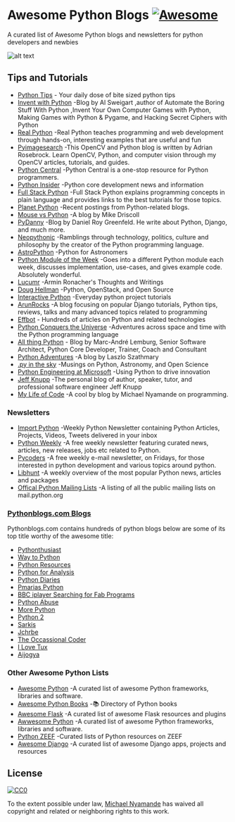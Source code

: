 # Awesome Python Blogs [![Awesome](https://cdn.rawgit.com/sindresorhus/awesome/d7305f38d29fed78fa85652e3a63e154dd8e8829/media/badge.svg)](https://github.com/sindresorhus/awesome)

A curated list of Awesome Python blogs and newsletters for python developers and newbies

![alt text](https://www.python.org/static/opengraph-icon-200x200.png)
## Tips and Tutorials

* [Python Tips](https://pythontips.com/)	  - Your daily dose of bite sized python tips
* [Invent with Python](http://inventwithpython.com/blog/)	-Blog by Al Sweigart ,author of Automate the Boring Stuff With Python ,Invent Your Own Computer Games with Python, Making Games with Python & Pygame, and Hacking Secret Ciphers with Python
* [Real Python](https://realpython.com/blog/)	-Real Python teaches programming and web development through hands-on, interesting examples that are useful and fun
* [Pyimagesearch](http://www.pyimagesearch.com/)	-This OpenCV and Python blog is written by Adrian Rosebrock. Learn OpenCV, Python, and computer vision through my OpenCV articles, tutorials, and guides.
* [Python Central](http://pythoncentral.io/)	-Python Central is a one-stop resource for Python programmers.
* [Python Insider](http://blog.python.org/)	-Python core development news and information
* [Full Stack Python](https://www.fullstackpython.com/blog.html)	-Full Stack Python explains programming concepts in plain language and provides links to the best tutorials for those topics.
* [Planet Python](http://planetpython.org/)	-Recent postings from Python-related blogs.
* [Mouse vs Python](http://www.blog.pythonlibrary.org/)	-A blog by Mike Driscoll
* [PyDanny](http://pydanny.com/)	-Blog by Daniel Roy Greenfeld. He write about Python, Django, and much more.
* [Neopythonic](http://neopythonic.blogspot.in/)	-Ramblings through technology, politics, culture and philosophy by the creator of the Python programming language.
* [AstroPython](http://www.astropython.org/blog/)	-Python for Astronomers
* [Python Module of the Week](https://pymotw.com)	-Goes into a different Python module each week, discusses implementation, use-cases, and gives example code. Absolutely wonderful.
* [Lucumr](http://lucumr.pocoo.org/)	-Armin Ronacher's Thoughts and Writings
* [Doug Hellman](https://doughellmann.com/blog/)	-Python, OpenStack, and Open Source
* [Interactive Python](http://interactivepython.org/runestone/static/everyday/index.html)	-Everyday python project tutorials
* [ArunRocks](http://arunrocks.com/)	-A blog focusing on popular Django tutorials, Python tips, reviews, talks and many advanced topics related to programming
* [Effbot](http://effbot.org/)	- Hundreds of articles on Python and related technologies
* [Python Conquers the Universe](https://pythonconquerstheuniverse.wordpress.com/)	-Adventures across space and time with the Python programming language
* [All thing Python](http://www.malemburg.com/)	- Blog by Marc-André Lemburg, Senior Software Architect, Python Core Developer, Trainer, Coach and Consultant
* [Python Adventures](https://pythonadventures.wordpress.com/)	-A blog by  Laszlo Szathmary
* [.py in the sky](http://astrofrog.github.io/)	-Musings on Python, Astronomy, and Open Science
* [Python Engineering at Microsoft](https://blogs.msdn.microsoft.com/pythonengineering/ ) -Using Python to drive innovation
* [Jeff Knupp](https://jeffknupp.com/)	-The personal blog of author, speaker, tutor, and professional software engineer Jeff Knupp
* [My Life of Code](https://mikeyny.github.io/)	-A cool by blog by Michael Nyamande on programming.


### Newsletters

* [Import Python](http://importpython.com/)	-Weekly Python Newsletter containing Python Articles, Projects, Videos, Tweets delivered in your inbox
* [Python Weekly](http://www.pythonweekly.com/)	-A free weekly newsletter featuring curated news, articles, new releases, jobs etc related to Python.
* [Pycoders](http://pycoders.com/)	-A free weekly e-mail newsletter, on Fridays, for those interested in python development and various topics around python.
* [Libhunt](https://python.libhunt.com/newsletter)	-A weekly overview of the most popular Python news, articles and packages
* [Offical Python Mailing Lists](https://mail.python.org/mailman/listinfo)	-A listing of all the public mailing lists on mail.python.org

### [Pythonblogs.com Blogs](http://www.pythonblogs.com/)

Pythonblogs.com contains hundreds of python blogs below are some of its top title worthy of the awesome title:
* [Pythonthusiast](http://pythonthusiast.pythonblogs.com/)
* [Way to Python](http://waytopython.pythonblogs.com/)
* [Python Resources](http://python-resources.pythonblogs.com/)
* [Python for Analysis](http://python-for-analysts.pythonblogs.com/)
* [Python Diaries](http://python-diaries.pythonblogs.com/)
* [Pmarias Python](http://pmarinas-python.pythonblogs.com/)
* [BBC iplayer Searching for Fab Programs](http://bbc-iplayer-searching-for-fab-programs.pythonblogs.com/)
* [Python Abuse](http://pythonabuse.pythonblogs.com/295_pythonabuse)
* [More Python](http://morepython.pythonblogs.com/316_morepython)
* [Python 2](http://python2.pythonblogs.com/282_python)
* [Sarkis](http://sarkis.pythonblogs.com/292_sarkis)
* [Jchrbe](http://jchrbe.pythonblogs.com/247_jchrbe)
* [The Occassional Coder](http://the-occasional-coder.pythonblogs.com)
* [I Love Tux](http://ilovetux.pythonblogs.com/280_ilovetux)
* [Aijogya](http://aijogja.pythonblogs.com/251_aijogja)


### 	Other Awesome Python Lists

* [Awesome Python](https://codeload.github.com/vinta/awesome-python)	-A curated list of awesome Python frameworks, libraries and software.	
* [Awesome Python Books](https://github.com/Junnplus/awesome-python-books)	-:books: Directory of Python books
* [Awesome Flask](https://github.com/humiaozuzu/awesome-flask	)	-A curated list of awesome Flask resources and plugins
* [Awwesome Python](https://github.com/uhub/awesome-python )	-A curated list of awesome Python frameworks, libraries and software.
* [Python ZEEF](https://python.zeef.com/)	-Curated lists of Python resources on ZEEF
* [Awesome Django](http://awesome-django.com/)	-A curated list of awesome Django apps, projects and resources

## License

[![CC0](http://i.creativecommons.org/p/zero/1.0/88x31.png)](http://creativecommons.org/publicdomain/zero/1.0/)

To the extent possible under law, [Michael Nyamande](https://github.com/mikeyny) has waived all copyright and related or neighboring rights to this work.
